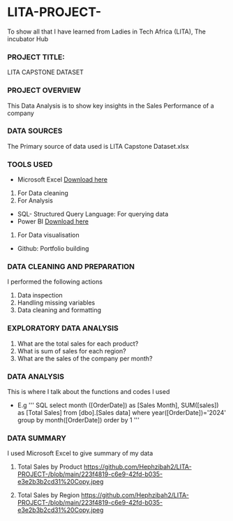 # LITA-PROJECT-
To show all that I have learned from Ladies in Tech Africa (LITA), The incubator Hub 

### PROJECT TITLE:
LITA CAPSTONE DATASET

### PROJECT OVERVIEW
This Data Analysis is to show key insights in the Sales Performance of a company

### DATA SOURCES
The Primary source of data used is LITA Capstone Dataset.xlsx

### TOOLS USED
- Microsoft Excel [Download here](www.micosoft.com)
1. For Data cleaning
2. For Analysis
- SQL- Structured Query Language: For querying data
- Power BI [Download here](www.microsoft.com)
1. For Data visualisation
- Github: Portfolio building

### DATA CLEANING AND PREPARATION
I performed the following actions
1. Data inspection
2. Handling missing variables
3. Data cleaning and formatting

### EXPLORATORY DATA ANALYSIS
1. What are the total sales for each product?
2. What is sum of sales for each region?
3. What are the sales of the company per month?

### DATA ANALYSIS
 This is where I talk about the functions and codes I used
 - E.g
  '''  SQL
select month ([OrderDate]) as [Sales Month],
       SUM([sales]) as [Total Sales]
	   from [dbo].[Sales data]
	   where year([OrderDate])='2024'
	   group by month([OrderDate])
	   order by 1
''' 

### DATA SUMMARY
 I used Microsoft Excel to give summary of my data
 1. Total Sales by Product
 https://github.com/Hephzibah2/LITA-PROJECT-/blob/main/223f4819-c6e9-42fd-b035-e3e2b3b2cd31%20Copy.jpeg

2. Total Sales by Region
   https://github.com/Hephzibah2/LITA-PROJECT-/blob/main/223f4819-c6e9-42fd-b035-e3e2b3b2cd31%20Copy.jpeg
 
    
